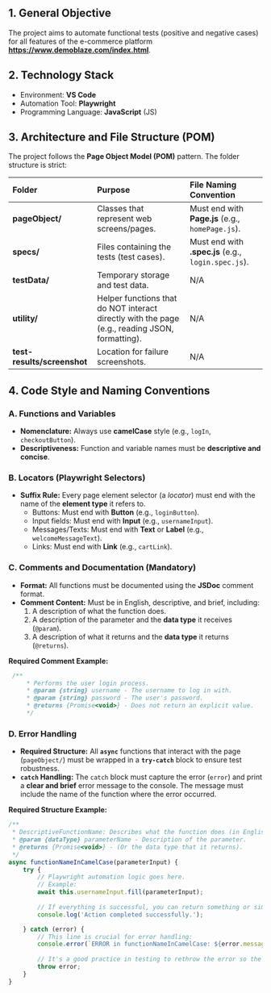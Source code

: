## 1. General Objective
The project aims to automate functional tests (positive and negative cases) for all features of the e-commerce platform **https://www.demoblaze.com/index.html**.

## 2. Technology Stack
- Environment: **VS Code**
- Automation Tool: **Playwright**
- Programming Language: **JavaScript** (JS)

## 3. Architecture and File Structure (POM)
The project follows the **Page Object Model (POM)** pattern. The folder structure is strict:

| Folder | Purpose | File Naming Convention |
| :--- | :--- | :--- |
| **pageObject/** | Classes that represent web screens/pages. | Must end with **Page.js** (e.g., `homePage.js`). |
| **specs/** | Files containing the tests (test cases). | Must end with **.spec.js** (e.g., `login.spec.js`). |
| **testData/** | Temporary storage and test data. | N/A |
| **utility/** | Helper functions that do NOT interact directly with the page (e.g., reading JSON, formatting). | N/A |
| **test-results/screenshot** | Location for failure screenshots. | N/A |

## 4. Code Style and Naming Conventions

### A. Functions and Variables
- **Nomenclature:** Always use **camelCase** style (e.g., `logIn`, `checkoutButton`).
- **Descriptiveness:** Function and variable names must be **descriptive and concise**.

### B. Locators (Playwright Selectors)
- **Suffix Rule:** Every page element selector (a *locator*) must end with the name of the **element type** it refers to.
    - Buttons: Must end with **Button** (e.g., `loginButton`).
    - Input fields: Must end with **Input** (e.g., `usernameInput`).
    - Messages/Texts: Must end with **Text** or **Label** (e.g., `welcomeMessageText`).
    - Links: Must end with **Link** (e.g., `cartLink`).

### C. Comments and Documentation (Mandatory)
- **Format:** All functions must be documented using the **JSDoc** comment format.
- **Comment Content:** Must be in English, descriptive, and brief, including:
    1.  A description of what the function does.
    2.  A description of the parameter and the **data type** it receives (`@param`).
    3.  A description of what it returns and the **data type** it returns (`@returns`).

**Required Comment Example:**
```javascript
 /**
     * Performs the user login process.
     * @param {string} username - The username to log in with.
     * @param {string} password - The user's password.
     * @returns {Promise<void>} - Does not return an explicit value.
     */
```
### D. Error Handling
- **Required Structure:** All **`async`** functions that interact with the page (`pageObject/`) must be wrapped in a **`try-catch`** block to ensure test robustness.
- **`catch` Handling:** The `catch` block must capture the error (`error`) and print a **clear and brief** error message to the console. The message must include the name of the function where the error occurred.

**Required Structure Example:**

```javascript
/**
 * DescriptiveFunctionName: Describes what the function does (in English, if you've already translated GEMINI.md).
 * @param {dataType} parameterName - Description of the parameter.
 * @returns {Promise<void>} - (Or the data type that it returns).
 */
async functionNameInCamelCase(parameterInput) {
    try {
        // Playwright automation logic goes here.
        // Example:
        await this.usernameInput.fill(parameterInput);
        
        // If everything is successful, you can return something or simply finish:
        console.log('Action completed successfully.');

    } catch (error) {
        // This line is crucial for error handling:
        console.error(`ERROR in functionNameInCamelCase: ${error.message}`);
        
        // It's a good practice in testing to rethrow the error so the test fails:
        throw error; 
    }
}